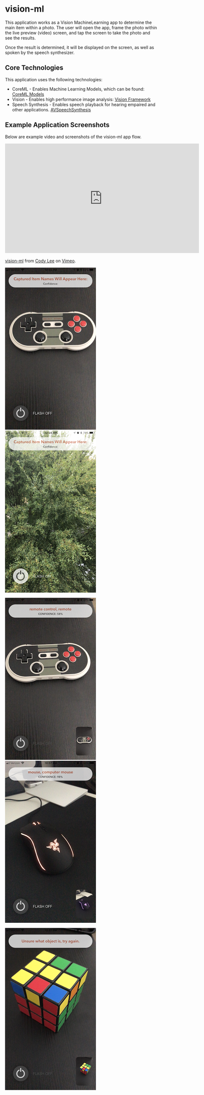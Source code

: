 # vision-ml
This application works as a Vision MachineLearning app to determine the main item within a photo.
The user will open the app, frame the photo within the live preview (video) screen, and tap the screen to take the photo and see the results.

Once the result is determined, it will be displayed on the screen, as well as spoken by the speech synthesizer.

## Core Technologies
This application uses the following technologies:
* CoreML - Enables Machine Learning Models, which can be found: [CoreML Models](https://developer.apple.com/machine-learning/)
* Vision - Enables high performance image analysis: [Vision Framework](https://developer.apple.com/documentation/vision)
* Speech Synthesis - Enables speech playback for hearing empaired and other applications. [AVSpeechSynthesis](https://developer.apple.com/documentation/avfoundation/avspeechsynthesizer)

## Example Application Screenshots

Below are example video and screenshots of the vision-ml app flow.

<iframe src="https://player.vimeo.com/video/237217871" width="640" height="360" frameborder="0" webkitallowfullscreen mozallowfullscreen allowfullscreen></iframe>
<p><a href="https://vimeo.com/237217871">vision-ml</a> from <a href="https://vimeo.com/user72345907">Cody Lee</a> on <a href="https://vimeo.com">Vimeo</a>.</p>

![defaultView-remote](https://github.com/CodyJLeeApps/vision-ml/blob/master/app_screenshots/defaultView-remote.png)
![defaultView-tree](https://github.com/CodyJLeeApps/vision-ml/blob/master/app_screenshots/defaultView-tree.png)

![gameRemote-confident](https://github.com/CodyJLeeApps/vision-ml/blob/master/app_screenshots/gameRemote-confident.png)
![mouse-confident](https://github.com/CodyJLeeApps/vision-ml/blob/master/app_screenshots/mouse-confident.png)

![unsure](https://github.com/CodyJLeeApps/vision-ml/blob/master/app_screenshots/rubiks-unsure.png)